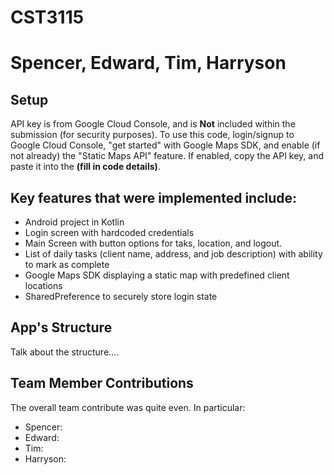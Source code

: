 # CST3115
# Spencer, Edward, Tim, Harryson

## Setup
API key is from Google Cloud Console, and is **Not** included within the submission (for security purposes). To use this code, login/signup to Google Cloud Console, "get started" with Google Maps SDK, and enable (if not already) the "Static Maps API" feature.
If enabled, copy the API key, and paste it into the **(fill in code details)**.

## Key features that were implemented include:
- Android project in Kotlin
- Login screen with hardcoded credentials
- Main Screen with button options for taks, location, and logout.
- List of daily tasks (client name, address, and job description) with ability to mark as complete
- Google Maps SDK displaying a static map with predefined client locations
- SharedPreference to securely store login state

## App's Structure
Talk about the structure....

## Team Member Contributions
The overall team contribute was quite even. In particular:
- Spencer:
- Edward:
- Tim:
- Harryson:
